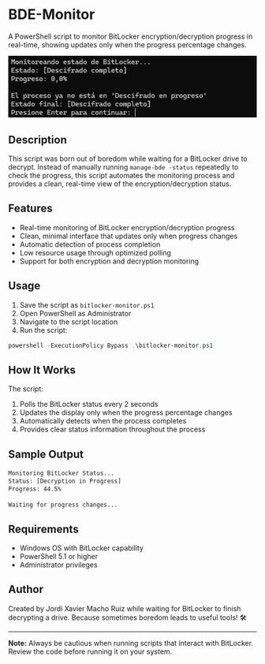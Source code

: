# BDE-Monitor

A PowerShell script to monitor BitLocker encryption/decryption progress in real-time, showing updates only when the progress percentage changes.

![BitLocker Progress Demo](https://raw.githubusercontent.com/joordih/bde-monitor/main/bde-monitor-preview.png)

## Description

This script was born out of boredom while waiting for a BitLocker drive to decrypt. Instead of manually running `manage-bde -status` repeatedly to check the progress, this script automates the monitoring process and provides a clean, real-time view of the encryption/decryption status.

## Features

- Real-time monitoring of BitLocker encryption/decryption progress
- Clean, minimal interface that updates only when progress changes
- Automatic detection of process completion
- Low resource usage through optimized polling
- Support for both encryption and decryption monitoring

## Usage

1. Save the script as `bitlocker-monitor.ps1`
2. Open PowerShell as Administrator
3. Navigate to the script location
4. Run the script:
```powershell
powershell -ExecutionPolicy Bypass .\bitlocker-monitor.ps1
```

## How It Works

The script:
1. Polls the BitLocker status every 2 seconds
2. Updates the display only when the progress percentage changes
3. Automatically detects when the process completes
4. Provides clear status information throughout the process

## Sample Output
```
Monitoring BitLocker Status...
Status: [Decryption in Progress]
Progress: 44.5%

Waiting for progress changes...
```

## Requirements

- Windows OS with BitLocker capability
- PowerShell 5.1 or higher
- Administrator privileges

## Author

Created by Jordi Xavier Macho Ruiz while waiting for BitLocker to finish decrypting a drive. Because sometimes boredom leads to useful tools! 🛠️

---

**Note:** Always be cautious when running scripts that interact with BitLocker. Review the code before running it on your system.
